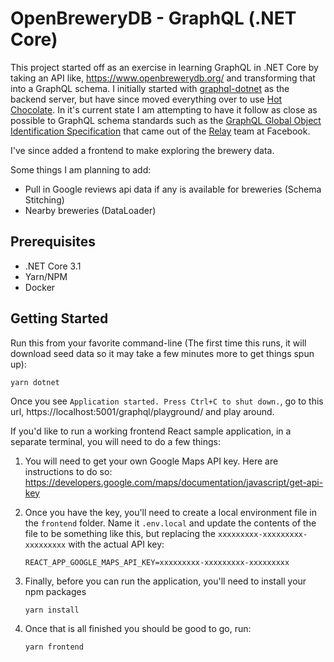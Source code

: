# OpenBreweryDB - GraphQL (.NET Core)

This project started off as an exercise in learning GraphQL in .NET Core by taking an API like, https://www.openbrewerydb.org/ and transforming that into a GraphQL schema. I initially started with [graphql-dotnet](https://github.com/graphql-dotnet/graphql-dotnet) as the backend server, but have since moved everything over to use [Hot Chocolate](https://hotchocolate.io/). In it's current state I am attempting to have it follow as close as possible to GraphQL schema standards such as the [GraphQL Global Object Identification Specification](https://relay.dev/graphql/objectidentification.htm) that came out of the [Relay](https://relay.dev/) team at Facebook.

I've since added a frontend to make exploring the brewery data.

Some things I am planning to add:

-   Pull in Google reviews api data if any is available for breweries (Schema Stitching)
-   Nearby breweries (DataLoader)

## Prerequisites

-   .NET Core 3.1
-   Yarn/NPM
-   Docker

## Getting Started

Run this from your favorite command-line (The first time this runs, it will download seed data so it may take a few minutes more to get things spun up):

    yarn dotnet

Once you see `Application started. Press Ctrl+C to shut down.`, go to this url, https://localhost:5001/graphql/playground/ and play around.

If you'd like to run a working frontend React sample application, in a separate terminal, you will need to do a few things:

1.  You will need to get your own Google Maps API key. Here are instructions to do so: https://developers.google.com/maps/documentation/javascript/get-api-key

2.  Once you have the key, you'll need to create a local environment file in the `frontend` folder. Name it `.env.local` and update the contents of the file to be something like this, but replacing the `xxxxxxxxx-xxxxxxxxx-xxxxxxxxx` with the actual API key:

        REACT_APP_GOOGLE_MAPS_API_KEY=xxxxxxxxx-xxxxxxxxx-xxxxxxxxx

3.  Finally, before you can run the application, you'll need to install your npm packages

        yarn install

4.  Once that is all finished you should be good to go, run:

        yarn frontend

